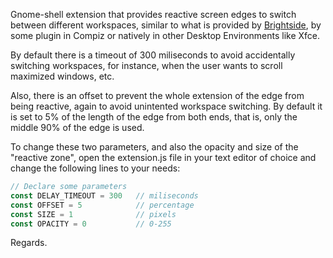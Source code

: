 Gnome-shell extension that provides reactive screen edges to switch between different workspaces, similar to what is provided by [Brightside](http://catmur.co.uk/brightside/), by some plugin in Compiz or natively in other Desktop Environments like Xfce.

By default there is a timeout of 300 miliseconds to avoid accidentally switching workspaces, for instance, when the user wants to scroll maximized windows, etc.

Also, there is an offset to prevent the whole extension of the edge from being reactive, again to avoid unintented workspace switching. By default it is set to 5% of the length of the edge from both ends, that is, only the middle 90% of the edge is used.

To change these two parameters, and also the opacity and size of the "reactive zone", open the extension.js file in your text editor of choice and change the following lines to your needs:

```javascript
// Declare some parameters
const DELAY_TIMEOUT = 300   // miliseconds
const OFFSET = 5            // percentage
const SIZE = 1              // pixels
const OPACITY = 0           // 0-255
```

Regards.
